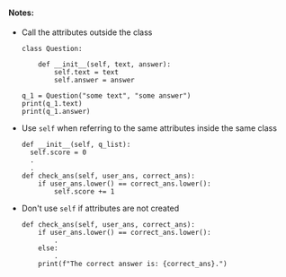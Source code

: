 #### Notes:

- Call the attributes outside the class
  ```
  class Question:

      def __init__(self, text, answer):
          self.text = text
          self.answer = answer

  q_1 = Question("some text", "some answer")
  print(q_1.text)
  print(q_1.answer)
  ```

- Use `self` when referring to the same attributes inside the same class
  ```
  def __init__(self, q_list):
    self.score = 0
    .
    .
  def check_ans(self, user_ans, correct_ans):
      if user_ans.lower() == correct_ans.lower():
          self.score += 1
  ```

- Don't use `self` if attributes are not created
  ```
  def check_ans(self, user_ans, correct_ans):
      if user_ans.lower() == correct_ans.lower():
          .
      else:
          .
      print(f"The correct answer is: {correct_ans}.")
  ```
